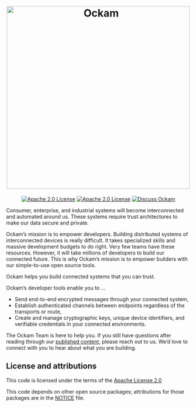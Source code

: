 <h1 align="center">
	<img width="500" alt="Ockam" src="logo.png">
</h1>

<p align="center">
<a href="https://dev.azure.com/ockam-network/ockam/_build/latest?definitionId=10?branchName=master"><img alt="Apache 2.0 License" src="https://dev.azure.com/ockam-network/ockam/_apis/build/status/ockam-network.ockam?branchName=master"></a>
<a href="LICENSE"><img alt="Apache 2.0 License" src="https://img.shields.io/badge/License-Apache%202.0-blue.svg?style=flat-square"></a>
<a href="https://join.slack.com/t/ockam-community/shared_invite/enQtNDk5Nzk2NDA2NDcxLWQ0MjcyZWZjOWVlNGE5M2M3YjBkMjFkODZmODIwZWJmOTY3MThjNmU0ODc0ZDk4MjBjOGZmZDIzY2FhYTY4YTg"><img alt="Discuss Ockam" src="https://img.shields.io/badge/slack-discuss-E01563.svg?logo=slack&style=flat-square"></a>
</p>

Consumer, enterprise, and industrial systems will become interconnected and automated around us. These systems require trust architectures to make our data secure and private.

Ockam’s mission is to empower developers. Building distributed systems of interconnected devices is really difficult. It takes specialized skills and massive development budgets to do right. Very few teams have these resources. However, it will take millions of developers to build our connected future. This is why Ockam’s mission is to empower builders with our simple-to-use open source tools.

Ockam helps you build connected systems that you can trust.

Ockam’s developer tools enable you to …
* Send end-to-end encrypted messages through your connected system,
* Establish authenticated channels between endpoints regardless of the transports or route,
* Create and manage cryptographic keys, unique device identifiers, and verifiable credentials in your connected environments.

The Ockam Team is here to help you.
If you still have questions after reading through our [published content](https://www.ockam.io/learn), please reach out to us. We’d love to connect with you to hear about what you are building. 

## License and attributions

This code is licensed under the terms of the [Apache License 2.0](LICENSE)

This code depends on other open source packages; attributions for those packages are in the [NOTICE](NOTICE) file.
